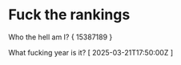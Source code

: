 # Fuck the rankings

Who the hell am I?
{ 15387189 }

What fucking year is it?
[ 2025-03-21T17:50:00Z ]
